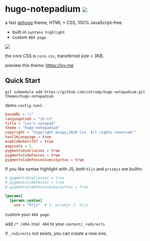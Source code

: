 # hugo-notepadium ![](https://img.shields.io/badge/license-MIT-blue.svg)

a fast [gohugo](https://gohugo.io) theme, HTML + CSS, 100% JavaScript-free.

- built-in `syntanx highlight`
- custom `404 page`

![](https://lvv.me/posts/2019-11-24_a_simple_hugo_theme/01.png)

the core CSS is `core.css`, transferred size < 3KB.

preview this theme: https://lvv.me

## Quick Start

```shell
git submodule add https://github.com/cntrump/hugo-notepadium.git themes/hugo-notepadium
```

demo `config.toml`:

```toml
baseURL = "/"
languageCode = "zh-cn"
title = "Lvv's notepad"
theme = "hugo-notepadium"
copyright = "Copyright &copy;2019 lvv. All rights reserved."
hasCJKLanguage = true
enableRobotsTXT = true
paginate = 5
pygmentsUseClasses = true
pygmentsCodeFences = true
pygmentsCodeFencesGuessSyntax = true
```

If you like syntax highlight with JS, both `hljs` and `prismjs` are builtin:

```toml
# pygmentsUseClasses = true
# pygmentsCodeFences = true
# pygmentsCodeFencesGuessSyntax = true

[params]
  [params.syntax]
    use = "hljs"  # 1. prismjs 2. hljs
```

custom your `404 page`:

add `/* /404.html 404` to your `content/_redirects`

if `_redirects` not exists, you can create a new one.
